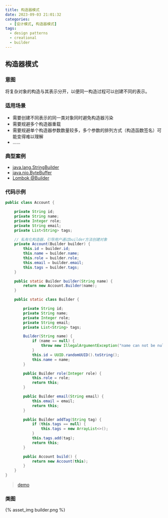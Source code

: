 ```yaml
---
title: 构造器模式
date: 2023-09-03 21:01:32
categories:
  - [设计模式, 构造器模式]
tags:
  - design patterns
  - creational
  - builder
---
```


## 构造器模式

### 意图

将复杂对象的构造与其表示分开，以便同一构造过程可以创建不同的表示。

### 适用场景

- 需要创建不同表示的同一类对象同时避免构造器污染
- 需要规避多个构造器重载
- 需要规避单个构造器参数数量较多，多个参数的排列方式（构造函数签名）可能变得难以理解
- ......

<!-- more -->

### 典型案例

- [java.lang.StringBuilder](http://docs.oracle.com/javase/8/docs/api/java/lang/StringBuilder.html)
- [java.nio.ByteBuffer](http://docs.oracle.com/javase/8/docs/api/java/nio/ByteBuffer.html#put-byte-)
- [Lombok @Builder](https://projectlombok.org/features/Builder)

### 代码示例

```java
public class Account {

    private String id;
    private String name;
    private Integer role;
    private String email;
    private List<String> tags;

    // 私有化构造器，引导用户通过builder方法创建对象
    private Account(Builder builder) {
        this.id = builder.id;
        this.name = builder.name;
        this.role = builder.role;
        this.email = builder.email;
        this.tags = builder.tags;
    }

    public static Builder builder(String name) {
        return new Account.Builder(name);
    }

    public static class Builder {

        private String id;
        private String name;
        private Integer role;
        private String email;
        private List<String> tags;

        Builder(String name) {
            if (name == null) {
                throw new IllegalArgumentException("name can not be null");
            }
            this.id = UUID.randomUUID().toString();
            this.name = name;
        }

        public Builder role(Integer role) {
            this.role = role;
            return this;
        }

        public Builder email(String email) {
            this.email = email;
            return this;
        }

        public Builder addTag(String tag) {
            if (this.tags == null) {
                this.tags = new ArrayList<>();
            }
            this.tags.add(tag);
            return this;
        }

        public Account build() {
            return new Account(this);
        }
    }
}
```

> [demo]()

### 类图

{% asset_img builder.png %}
